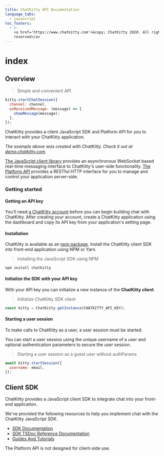 ```yaml
---
title: ChatKitty API Documentation
language_tabs:
  - javascript
toc_footers:
  - >-
    <a href='https://www.chatkitty.com'>&copy; ChatKitty 2020. All rights
    reserved</a>
---
```


# index

## Overview

> Simple and convenient API

```javascript
kitty.startChatSession({
  channel: channel,
  onReceivedMessage: (message) => {
    showMessage(message);
  },
});
```

ChatKitty provides a client JavaScript SDK and Platform API for you to interact with your ChatKitty application.

_The example above was created with ChatKitty. Check it out at_ [_demo.chatkitty.com_](https://demo.chatkitty.com/)_._

[The JavaScript client library](https://docs.chatkitty.com/javascript/) provides an asynchronous WebSocket based real-time messaging interface to ChatKitty's user-side functionality. [The Platform API](https://docs.chatkitty.com/platform/) provides a RESTful HTTP interface for you to manage and control your application server-side.

### Getting started

#### Getting an API key

You'll need [a ChatKitty account](https://dashboard.chatkitty.com/authorization/register) before you can begin building chat with ChatKitty. After creating your account, create a ChatKitty application using the dashboard and copy its API key from your application's setting page.

#### Installation

ChatKitty is available as an [npm package](https://www.npmjs.com/package/chatkitty). Install the ChatKitty client SDK into front-end application using NPM or Yarn.

> Installing the JavaScript SDK using NPM

```text
npm install chatkitty
```

#### Initialize the SDK with your API key

With your API key you can initialize a new instance of the **ChatKitty client**.

> Initialize ChatKitty SDK client

```javascript
const kitty = ChatKitty.getInstance(CHATKITTY_API_KEY);
```

#### Starting a user session

To make calls to ChatKitty as a user, a user session must be started.

You can start a user session using the unique username of a user and optional authentication parameters to secure the user session.

> Starting a user session as a guest user without authParams

```javascript
await kitty.startSession({
  username: email,
});
```

## Client SDK

ChatKitty provides a JavaScript client SDK to integrate chat into your front-end application.

We've provided the following resources to help you implement chat with the ChatKitty JavaScript SDK.

* [SDK Documentation](/javascript)
* [SDK TSDoc Reference Documentation](https://chatkitty.github.io/chatkitty-js/)
* [Guides And Tutorials](https://www.chatkitty.com/guides/)

 The Platform API is not designed for client-side use.


